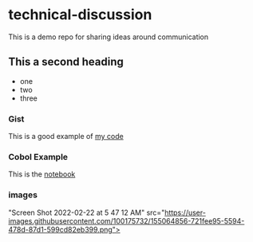 # technical-discussion

This is a demo repo for sharing ideas around communication

## This a second heading

* one
* two
* three

### Gist

This is a good example of [my code](https://gist.github.com/EIN1972/89933e30d5f98342e93d6dec58b571a5)

### Cobol Example

This is the [notebook](https://github.com/EIN1972/technical-discussion/blob/3b5f5321597a0693930f0edc76c84dae4037cbdc/technical_docs.ipynb)

### images

"Screen Shot 2022-02-22 at 5 47 12 AM" src="https://user-images.githubusercontent.com/100175732/155064856-721fee95-5594-478d-87d1-599cd82eb399.png">
